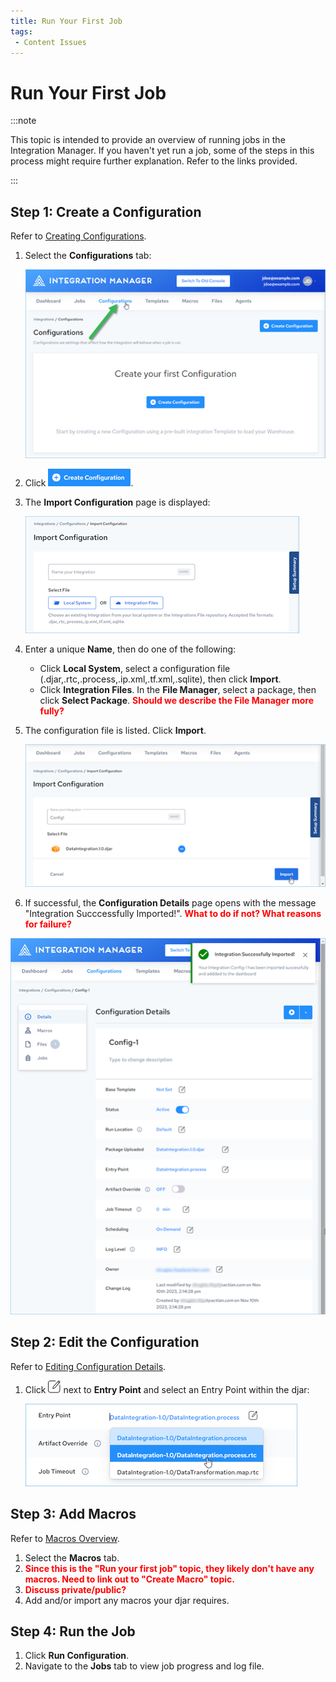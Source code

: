 ```yaml
---
title: Run Your First Job
tags:
 - Content Issues
---
```


# Run Your First Job

:::note

This topic is intended to provide an overview of running jobs in the Integration Manager. If you haven't yet run a job, some of the steps in this process might require further explanation. Refer to the links provided.

:::

## Step 1: Create a Configuration

Refer to [Creating Configurations](../configurations/creating-configurations).

1. Select the **Configurations** tab:

   ![Configurations Tab](/img/Configurations-Tab.png)

2. Click ![Create Configuration Button](/img/icons/Create-Configuration-Button.png).
3. The **Import Configuration** page is displayed:
   
   ![Import Configuration](/img/Import-Configuration.png)

4. Enter a unique **Name**, then do one of the following:
   * Click **Local&nbsp;System**, select a configuration file (.djar,.rtc,.process,.ip.xml,.tf.xml,.sqlite), then click **Import**.
   * Click **Integration&nbsp;Files**. In the **File&nbsp;Manager**, select a package, then click **Select&nbsp;Package**. **<font color="red">Should we describe the File Manager more fully?</font>** 
5. The configuration file is listed. Click **Import**.

   ![Import Configuration Button](/img/Import-Configuration-Button.png)

6.  If successful, the **Configuration Details** page opens with the message "Integration Succcessfully Imported!". **<font color="red">What to do if not? What reasons for failure?</font>**
   
   ![Integration Successfully Imported](/img/Integration-Successfully-Imported.png)

## Step 2: Edit the Configuration

Refer to [Editing Configuration Details](../configurations/editing-configuration-details).

1. Click ![the edit icon](/img/icons//edit-icon.png) next to **Entry Point** and select an Entry Point within the djar:
   
   ![Entry Point](/img/Entry-Point.png)
    
## Step 3: Add Macros

Refer to [Macros Overview](../macros/macros-overview).

1. Select the **Macros** tab.
2. **<font color="red">Since this is the "Run your first job" topic, they likely don't have any macros. Need to link out to "Create Macro" topic.</font>**
3. **<font color="red">Discuss private/public?</font>**
4. Add and/or import any macros your djar requires.

## Step 4: Run the Job

1. Click **Run&nbsp;Configuration**.
2. Navigate to the **Jobs** tab to view job progress and log file.